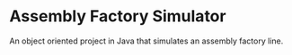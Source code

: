 Assembly Factory Simulator
========================

An object oriented project in Java that simulates an assembly factory line.
